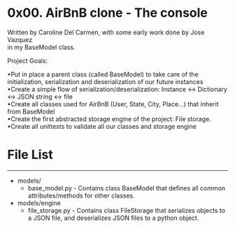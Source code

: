 # 0x00. AirBnB clone - The console  

Written by Caroline Del Carmen, with some early work done by Jose Vazquez  
in my BaseModel class.  

Project Goals:  

•Put in place a parent class (called BaseModel) to take care of the initialization, serialization and deserialization of our future instances  
•Create a simple flow of serialization/deserialization: Instance <-> Dictionary <-> JSON string <-> file  
•Create all classes used for AirBnB (User, State, City, Place…) that inherit from BaseModel  
•Create the first abstracted storage engine of the project: File storage.  
•Create all unittests to validate all our classes and storage engine   

# File List  
------------  
- models/    
  - base_model.py - Contains class BaseModel that defines all common attributes/methods for other classes.  
- models/engine  
  - file_storage.py - Contains class FileStorage that serializes objects to a JSON file, and deserializes JSON files to a python object.  
